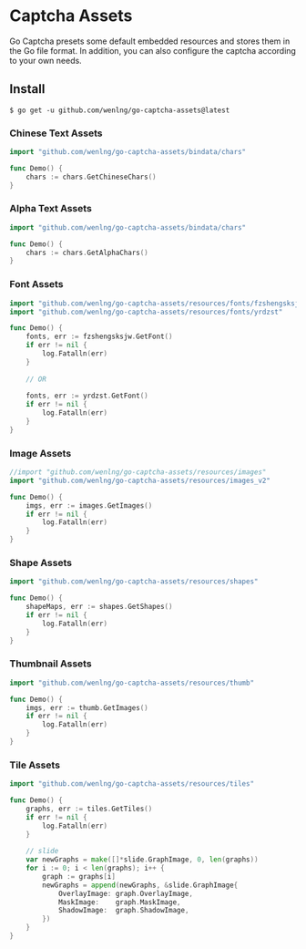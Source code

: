 # Captcha Assets
Go Captcha presets some default embedded resources and stores them in the Go file format. In addition, you can also configure the captcha according to your own needs.

## Install
```shell
$ go get -u github.com/wenlng/go-captcha-assets@latest
```

### Chinese Text Assets
```go
import "github.com/wenlng/go-captcha-assets/bindata/chars"

func Demo() {
    chars := chars.GetChineseChars()
}
```

### Alpha Text Assets
```go
import "github.com/wenlng/go-captcha-assets/bindata/chars"

func Demo() {
    chars := chars.GetAlphaChars()
}
```

### Font Assets
```go
import "github.com/wenlng/go-captcha-assets/resources/fonts/fzshengsksjw"
import "github.com/wenlng/go-captcha-assets/resources/fonts/yrdzst"

func Demo() {
    fonts, err := fzshengsksjw.GetFont()
    if err != nil {
        log.Fatalln(err)
    }
    
    // OR
    
    fonts, err := yrdzst.GetFont()
    if err != nil {
        log.Fatalln(err)
    }
}
```

### Image Assets
```go
//import "github.com/wenlng/go-captcha-assets/resources/images"
import "github.com/wenlng/go-captcha-assets/resources/images_v2"

func Demo() {
    imgs, err := images.GetImages()
    if err != nil {
        log.Fatalln(err)
    }
}
```

### Shape Assets
```go
import "github.com/wenlng/go-captcha-assets/resources/shapes"

func Demo() {
    shapeMaps, err := shapes.GetShapes()
    if err != nil {
        log.Fatalln(err)
    }
}
```

### Thumbnail Assets
```go
import "github.com/wenlng/go-captcha-assets/resources/thumb"

func Demo() {
    imgs, err := thumb.GetImages()
    if err != nil {
        log.Fatalln(err)
    }
}
```

### Tile Assets
```go
import "github.com/wenlng/go-captcha-assets/resources/tiles"

func Demo() {
    graphs, err := tiles.GetTiles()
    if err != nil {
        log.Fatalln(err)
    }
    
    // slide
    var newGraphs = make([]*slide.GraphImage, 0, len(graphs))
    for i := 0; i < len(graphs); i++ {
        graph := graphs[i]
        newGraphs = append(newGraphs, &slide.GraphImage{
            OverlayImage: graph.OverlayImage,
            MaskImage:    graph.MaskImage,
            ShadowImage:  graph.ShadowImage,
        })
    }
}
```